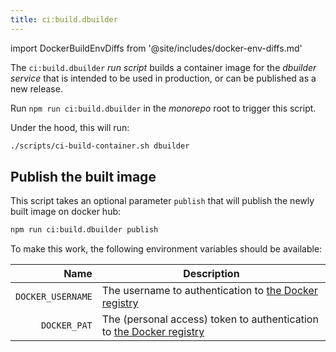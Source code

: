 ```yaml
--- 
title: ci:build.dbuilder
---
```


import DockerBuildEnvDiffs from '@site/includes/docker-env-diffs.md'

The `ci:build.dbuilder` _run script_ builds a container image for the _dbuilder service_
that is intended to be used in production, or can be published as a new release.

Run `npm run ci:build.dbuilder` in the _monorepo_ root to trigger this script.

Under the hood, this will run:

```sh title="Terminal"
./scripts/ci-build-container.sh dbuilder
```

## Publish the built image

This script takes an optional parameter `publish` that will publish the newly
built image on docker hub:

```sh title="Terminal"
npm run ci:build.dbuilder publish
```

To make this work, the following environment variables should be available:

| Name | Description |
| ----:| ----------- |
| `DOCKER_USERNAME` | The username to authentication to [the Docker registry][dockerhub] |
| `DOCKER_PAT` | The (personal access) token to authentication to [the Docker registry][dockerhub] |


<DockerBuildEnvDiffs />

[dockerhub]: https://hub.docker.com/

